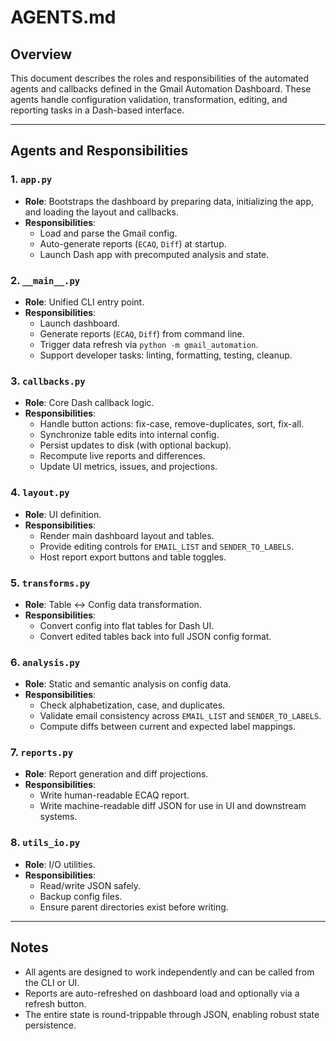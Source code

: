 # AGENTS.md

## Overview

This document describes the roles and responsibilities of the automated agents and callbacks defined in the Gmail Automation Dashboard. These agents handle configuration validation, transformation, editing, and reporting tasks in a Dash-based interface.

---

## Agents and Responsibilities

### 1. `app.py`

- **Role**: Bootstraps the dashboard by preparing data, initializing the app, and loading the layout and callbacks.
- **Responsibilities**:
  - Load and parse the Gmail config.
  - Auto-generate reports (`ECAQ`, `Diff`) at startup.
  - Launch Dash app with precomputed analysis and state.

### 2. `__main__.py`

- **Role**: Unified CLI entry point.
- **Responsibilities**:
  - Launch dashboard.
  - Generate reports (`ECAQ`, `Diff`) from command line.
  - Trigger data refresh via `python -m gmail_automation`.
  - Support developer tasks: linting, formatting, testing, cleanup.

### 3. `callbacks.py`

- **Role**: Core Dash callback logic.
- **Responsibilities**:
  - Handle button actions: fix-case, remove-duplicates, sort, fix-all.
  - Synchronize table edits into internal config.
  - Persist updates to disk (with optional backup).
  - Recompute live reports and differences.
  - Update UI metrics, issues, and projections.

### 4. `layout.py`

- **Role**: UI definition.
- **Responsibilities**:
  - Render main dashboard layout and tables.
  - Provide editing controls for `EMAIL_LIST` and `SENDER_TO_LABELS`.
  - Host report export buttons and table toggles.

### 5. `transforms.py`

- **Role**: Table ↔ Config data transformation.
- **Responsibilities**:
  - Convert config into flat tables for Dash UI.
  - Convert edited tables back into full JSON config format.

### 6. `analysis.py`

- **Role**: Static and semantic analysis on config data.
- **Responsibilities**:
  - Check alphabetization, case, and duplicates.
  - Validate email consistency across `EMAIL_LIST` and `SENDER_TO_LABELS`.
  - Compute diffs between current and expected label mappings.

### 7. `reports.py`

- **Role**: Report generation and diff projections.
- **Responsibilities**:
  - Write human-readable ECAQ report.
  - Write machine-readable diff JSON for use in UI and downstream systems.

### 8. `utils_io.py`

- **Role**: I/O utilities.
- **Responsibilities**:
  - Read/write JSON safely.
  - Backup config files.
  - Ensure parent directories exist before writing.

---

## Notes

- All agents are designed to work independently and can be called from the CLI or UI.
- Reports are auto-refreshed on dashboard load and optionally via a refresh button.
- The entire state is round-trippable through JSON, enabling robust state persistence.
